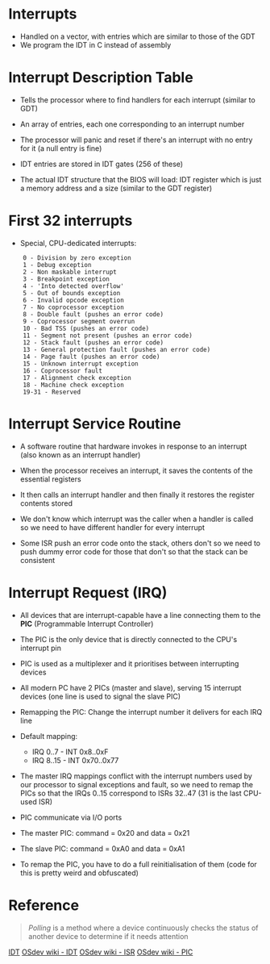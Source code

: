 # Interrupts

- Handled on a vector, with entries which are similar to those of the GDT
- We program the IDT in C instead of assembly

# Interrupt Description Table

- Tells the processor where to find handlers for each interrupt (similar to GDT)
- An array of entries, each one corresponding to an interrupt number
- The processor will panic and reset if there's an interrupt with no entry for it (a null entry is fine)

- IDT entries are stored in IDT gates (256 of these)
- The actual IDT structure that the BIOS will load: IDT register which is just a memory address and a size (similar to the GDT register)

# First 32 interrupts

- Special, CPU-dedicated interrupts:

```
    0 - Division by zero exception
    1 - Debug exception
    2 - Non maskable interrupt
    3 - Breakpoint exception
    4 - 'Into detected overflow'
    5 - Out of bounds exception
    6 - Invalid opcode exception
    7 - No coprocessor exception
    8 - Double fault (pushes an error code)
    9 - Coprocessor segment overrun
    10 - Bad TSS (pushes an error code)
    11 - Segment not present (pushes an error code)
    12 - Stack fault (pushes an error code)
    13 - General protection fault (pushes an error code)
    14 - Page fault (pushes an error code)
    15 - Unknown interrupt exception
    16 - Coprocessor fault
    17 - Alignment check exception
    18 - Machine check exception
    19-31 - Reserved
```

# Interrupt Service Routine

- A software routine that hardware invokes in response to an interrupt (also known as an interrupt handler)

- When the processor receives an interrupt, it saves the contents of the essential registers
- It then calls an interrupt handler and then finally it restores the register contents stored

- We don't know which interrupt was the caller when a handler is called so we need to have different handler for every interrupt

- Some ISR push an error code onto the stack, others don't so we need to push dummy error code for those that don't so that the stack can be consistent

# Interrupt Request (IRQ)

- All devices that are interrupt-capable have a line connecting them to the **PIC** (Programmable Interrupt Controller)
- The PIC is the only device that is directly connected to the CPU's interrupt pin
- PIC is used as a multiplexer and it prioritises between interrupting devices
- All modern PC have 2 PICs (master and slave), serving 15 interrupt devices (one line is used to signal the slave PIC)

- Remapping the PIC: Change the interrupt number it delivers for each IRQ line
- Default mapping: 
  - IRQ 0..7 - INT 0x8..0xF
  - IRQ 8..15 - INT 0x70..0x77

- The master IRQ mappings conflict with the interrupt numbers used by our processor to signal exceptions and fault, so we need to remap the PICs so that the IRQs 0..15 correspond to ISRs 32..47 (31 is the last CPU-used ISR)

- PIC communicate via I/O ports
- The master PIC: command = 0x20 and data = 0x21
- The slave PIC: command = 0xA0 and data = 0xA1

- To remap the PIC, you have to do a full reinitialisation of them (code for this is pretty weird and obfuscated)

# Reference

> *Polling* is a method where a device continuously checks the status of another device to determine if it needs attention

[IDT](https://web.archive.org/web/20160326064709/http://jamesmolloy.co.uk/tutorial_html/4.-The%20GDT%20and%20IDT.html)
[OSdev wiki - IDT](https://wiki.osdev.org/Interrupt_Descriptor_Table)
[OSdev wiki - ISR](https://wiki.osdev.org/Interrupt_Service_Routine)
[OSdev wiki - PIC](https://wiki.osdev.org/PIC)
